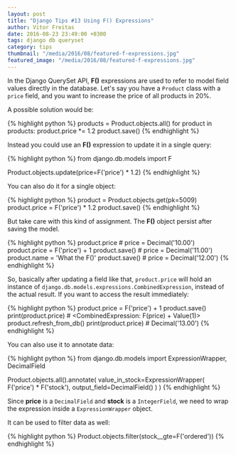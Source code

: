 ```yaml
---
layout: post
title: "Django Tips #13 Using F() Expressions"
author: Vitor Freitas
date: 2016-08-23 23:49:00 +0300
tags: django db queryset
category: tips
thumbnail: "/media/2016/08/featured-f-expressions.jpg"
featured_image: "/media/2016/08/featured-f-expressions.jpg"
---
```


In the Django QuerySet API, **F()** expressions are used to refer to model field values directly in the database.
Let's say you have a `Product` class with a `price` field, and you want to increase the price of all products in 20%.

A possible solution would be:

{% highlight python %}
products = Product.objects.all()
for product in products:
    product.price *= 1.2
    product.save()
{% endhighlight %}

Instead you could use an **F()** expression to update it in a single query:

{% highlight python %}
from django.db.models import F

Product.objects.update(price=F('price') * 1.2)
{% endhighlight %}

You can also do it for a single object:

{% highlight python %}
product = Product.objects.get(pk=5009)
product.price = F('price') * 1.2
product.save()
{% endhighlight %}

But take care with this kind of assignment. The **F()** object persist after saving the model.

{% highlight python %}
product.price                   # price = Decimal('10.00')
product.price = F('price') + 1
product.save()                  # price = Decimal('11.00')
product.name = 'What the F()'
product.save()                  # price = Decimal('12.00')
{% endhighlight %}

So, basically after updating a field like that, `product.price` will hold an instance of
`django.db.models.expressions.CombinedExpression`, instead of the actual result. If you want to access the result
immediately:

{% highlight python %}
product.price = F('price') + 1
product.save()
print(product.price)            # <CombinedExpression: F(price) + Value(1)>
product.refresh_from_db()
print(product.price)            # Decimal('13.00')
{% endhighlight %}

You can also use it to annotate data:

{% highlight python %}
from django.db.models import ExpressionWrapper, DecimalField

Product.objects.all().annotate(
    value_in_stock=ExpressionWrapper(
        F('price') * F('stock'), output_field=DecimalField()
    )
)
{% endhighlight %}

Since **price** is a `DecimalField` and **stock** is a `IntegerField`, we need to wrap the expression inside a
`ExpressionWrapper` object.

It can be used to filter data as well:

{% highlight python %}
Product.objects.filter(stock__gte=F('ordered'))
{% endhighlight %}
